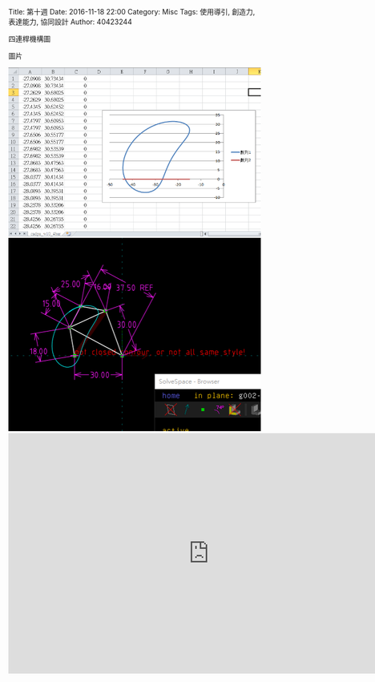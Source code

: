 Title: 第十週
Date: 2016-11-18 22:00
Category: Misc
Tags: 使用導引, 創造力, 表達能力, 協同設計
Author: 40423244

<p>四連桿機構圖<p>

<!-- PELICAN_END_SUMMARY -->

<p>圖片<p>

<img src="./../data/hw.png" width="800" />

<img src="./../data/44.png" width="800" />

<iframe src="https://player.vimeo.com/video/199471181" width="800" height="480" frameborder="0" webkitallowfullscreen mozallowfullscreen allowfullscreen></iframe>
